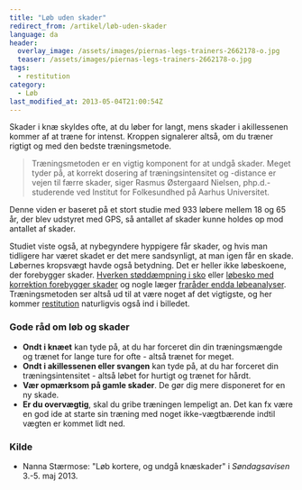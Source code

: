 ```yaml
---
title: "Løb uden skader"
redirect_from: /artikel/løb-uden-skader
language: da
header:
  overlay_image: /assets/images/piernas-legs-trainers-2662178-o.jpg
  teaser: /assets/images/piernas-legs-trainers-2662178-o.jpg
tags:
  - restitution
category:
  - Løb
last_modified_at: 2013-05-04T21:00:54Z
---
```


Skader i knæ skyldes ofte, at du løber for langt, mens skader i akillessenen kommer af at træne for intenst. Kroppen signalerer altså, om du træner rigtigt og med den bedste træningsmetode.

> Træningsmetoden er en vigtig komponent for at undgå skader. Meget tyder på, at korrekt dosering af træningsintensitet og -distance er vejen til færre skader, siger Rasmus Østergaard Nielsen, php.d.-studerende ved Institut for Folkesundhed på Aarhus Universitet.

Denne viden er baseret på et stort studie med 933 løbere mellem 18 og 65 år, der blev udstyret med GPS, så antallet af skader kunne holdes op mod antallet af skader.

Studiet viste også, at nybegyndere hyppigere får skader, og hvis man tidligere har været skadet er det mere sandsynligt, at man igen får en skade. Løbernes kropsvægt havde også betydning. Det er heller ikke løbeskoene, der forebygger skader. [Hverken støddæmpning i sko](http://www.motion-online.dk/diverse/udstyr/daempning_i_loebesko_forhindrer_ikke_skader/) eller [løbesko med korrektion forebygger skader](http://politiken.dk/tjek/sundhedogmotion/motion/ECE1799105/stabiliserende-loebesko-giver-flere-loebeskader/) og nogle læger [fraråder endda løbeanalyser](http://politiken.dk/tjek/sundhedogmotion/motion/ECE1775368/laege-drop-loebebaandstest-og-vaelg-selv-dine-sko/). Træningsmetoden ser altså ud til at være noget af det vigtigste, og her kommer [restitution](http://motionsplan.dk/artikel/restition-hvordan-bliver-jeg-hurtigst-klar-igen) naturligvis også ind i billedet.

### Gode råd om løb og skader

- **Ondt i knæet** kan tyde på, at du har forceret din din træningsmængde og trænet for lange ture for ofte - altså trænet for meget.
- **Ondt i akillessenen eller svangen** kan tyde på, at du har forceret din træningsintensitet - altså løbet for hurtigt og trænet for hårdt.
- **Vær opmærksom på gamle skader**. De gør dig mere disponeret for en ny skade.
- **Er du overvægtig**, skal du gribe træningen lempeligt an. Det kan fx være en god ide at starte sin træning med noget ikke-vægtbærende indtil vægten er kommet lidt ned.

### Kilde

- Nanna Stærmose: "Løb kortere, og undgå knæskader" i _Søndagsavisen_ 3.-5. maj 2013.
